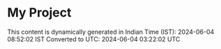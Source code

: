 # My Project

This content is dynamically generated in Indian Time (IST): 2024-06-04 08:52:02 IST
Converted to UTC: 2024-06-04 03:22:02 UTC
